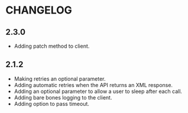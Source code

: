 # CHANGELOG

## 2.3.0

* Adding patch method to client.

## 2.1.2

* Making retries an optional parameter.
* Adding automatic retries when the API returns an XML response.
* Adding an optional parameter to allow a user to sleep after each call.
* Adding bare bones logging to the client.
* Adding option to pass timeout.
